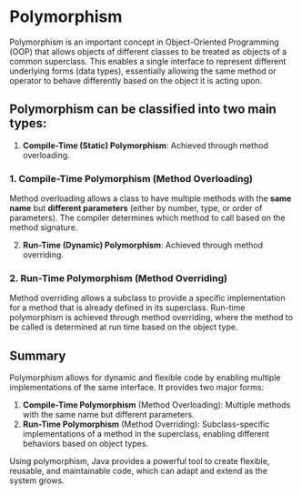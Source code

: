 # Polymorphism 
Polymorphism is an important concept in Object-Oriented Programming (OOP) that allows objects of different classes to be treated as objects of a common superclass. This enables a single interface to represent different underlying forms (data types), essentially allowing the same method or operator to behave differently based on the object it is acting upon.

## Polymorphism can be classified into two main types:

1. **Compile-Time (Static) Polymorphism**: Achieved through method overloading.
### 1. Compile-Time Polymorphism (Method Overloading)
Method overloading allows a class to have multiple methods with the **same name** but **different parameters** (either by number, type, or order of parameters). The compiler determines which method to call based on the method signature.

2. **Run-Time (Dynamic) Polymorphism**: Achieved through method overriding.

### 2. Run-Time Polymorphism (Method Overriding)
Method overriding allows a subclass to provide a specific implementation for a method that is already defined in its superclass. Run-time polymorphism is achieved through method overriding, where the method to be called is determined at run time based on the object type.

## Summary
Polymorphism allows for dynamic and flexible code by enabling multiple implementations of the same interface. It provides two major forms:
1. **Compile-Time Polymorphism** (Method Overloading): Multiple methods with the same name but different parameters.
2. **Run-Time Polymorphism** (Method Overriding): Subclass-specific implementations of a method in the superclass, enabling different behaviors based on object types.

Using polymorphism, Java provides a powerful tool to create flexible, reusable, and maintainable code, which can adapt and extend as the system grows.
